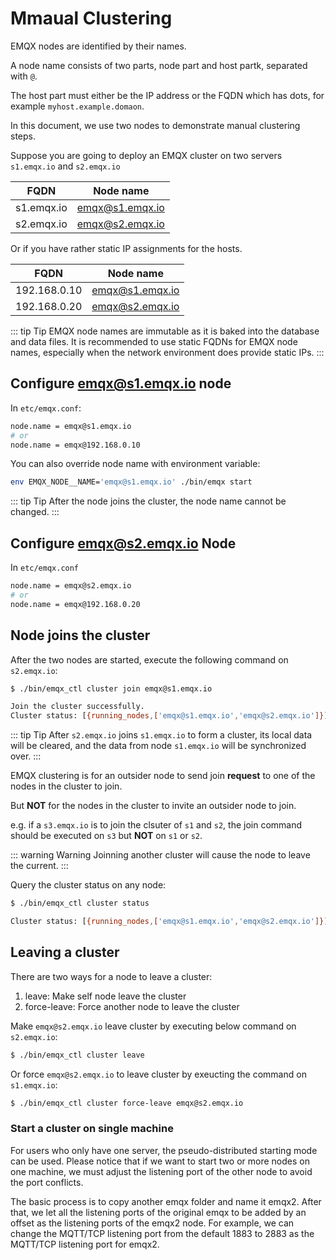 # Mmaual Clustering

EMQX nodes are identified by their names.

A node name consists of two parts, node part and host partk, separated with `@`.

The host part must either be the IP address or the FQDN which has dots,
for example `myhost.example.domaon`.

In this document, we use two nodes to demonstrate manual clustering steps.

Suppose you are going to deploy an EMQX cluster on two servers `s1.emqx.io` and `s2.emqx.io`

| FQDN       |   Node name       |
| ---------- | ----------------- |
| s1.emqx.io |  emqx@s1.emqx.io  |
| s2.emqx.io |  emqx@s2.emqx.io  |

Or if you have rather static IP assignments for the hosts.

| FQDN         |   Node name       |
| ------------ | ----------------- |
| 192.168.0.10 |  emqx@s1.emqx.io  |
| 192.168.0.20 |  emqx@s2.emqx.io  |

::: tip Tip
EMQX node names are immutable as it is baked into the database
and data files. It is recommended to use static FQDNs for EMQX node names,
especially when the network environment does provide static IPs.
:::

## Configure emqx@s1.emqx.io node

In `etc/emqx.conf`:

```bash
node.name = emqx@s1.emqx.io
# or
node.name = emqx@192.168.0.10
```

You can also override node name with environment variable:

```bash
env EMQX_NODE__NAME='emqx@s1.emqx.io' ./bin/emqx start
```

::: tip Tip
After the node joins the cluster, the node name cannot be changed.
:::

## Configure emqx@s2.emqx.io Node

In `etc/emqx.conf`

```bash
node.name = emqx@s2.emqx.io
# or
node.name = emqx@192.168.0.20
```

## Node joins the cluster

After the two nodes are started, execute the following command on `s2.emqx.io`:

```bash
$ ./bin/emqx_ctl cluster join emqx@s1.emqx.io

Join the cluster successfully.
Cluster status: [{running_nodes,['emqx@s1.emqx.io','emqx@s2.emqx.io']}]
```
::: tip Tip
After `s2.emqx.io` joins `s1.emqx.io` to form a cluster,
its local data will be cleared, and the data from node `s1.emqx.io`
will be synchronized over.
:::

EMQX clustering is for an outsider node to send join **request**
to one of the nodes in the cluster to join.

But **NOT** for the nodes in the cluster to invite an outsider node
to join.

e.g. if a `s3.emqx.io` is to join the clsuter of `s1` and `s2`,
the join command should be executed on `s3` but **NOT** on `s1` or `s2`.

::: warning Warning
Joinning another cluster will cause the node to leave the current.
:::

Query the cluster status on any node:

```bash
$ ./bin/emqx_ctl cluster status

Cluster status: [{running_nodes,['emqx@s1.emqx.io','emqx@s2.emqx.io']}]
```

## Leaving a cluster

There are two ways for a node to leave a cluster:

1. leave: Make self node leave the cluster
2. force-leave: Force another node to leave the cluster

Make `emqx@s2.emqx.io` leave cluster by executing below command on `s2.emqx.io`:

```bash
$ ./bin/emqx_ctl cluster leave
```

Or force `emqx@s2.emqx.io` to leave cluster by exeucting the command on `s1.emqx.io`:

```bash
$ ./bin/emqx_ctl cluster force-leave emqx@s2.emqx.io
```

### Start a cluster on single machine

For users who only have one server, the pseudo-distributed starting mode can be used.
Please notice that if we want to start two or more nodes on one machine, we must adjust
the listening port of the other node to avoid the port conflicts.

The basic process is to copy another emqx folder and name it emqx2.
After that, we let all the listening ports of the original emqx to be added by an offset
as the listening ports of the emqx2 node.
For example, we can change the MQTT/TCP listening port from the default 1883 to 2883 as
the MQTT/TCP listening port for emqx2.
